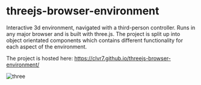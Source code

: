 # threejs-browser-environment

Interactive 3d environment, navigated with a third-person controller. Runs in any major browser and is built with three.js.
The project is split up into object orientated components which contains different functionality for each aspect of the environment.

The project is hosted here: https://clvr7.github.io/threejs-browser-environment/

![three](https://user-images.githubusercontent.com/73779192/134232855-703306cd-a98a-4939-b99d-9deacad21912.PNG)

